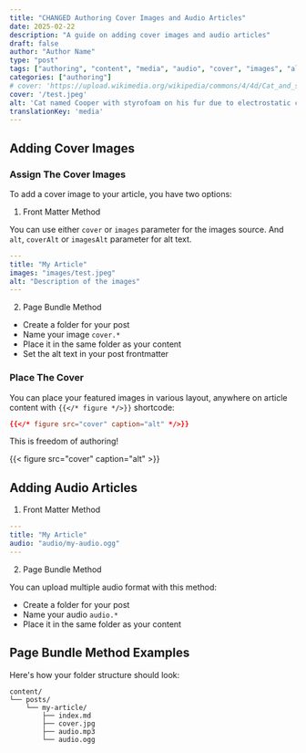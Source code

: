 ```yaml
---
title: "CHANGED Authoring Cover Images and Audio Articles"
date: 2025-02-22
description: "A guide on adding cover images and audio articles"
draft: false
author: "Author Name"
type: "post"
tags: ["authoring", "content", "media", "audio", "cover", "images", "alt"]
categories: ["authoring"]
# cover: 'https://upload.wikimedia.org/wikipedia/commons/4/4d/Cat_and_styrofoam_%E2%80%93_electrostatic_charge_%28235112299%29.jpg'
cover: '/test.jpeg'
alt: 'Cat named Cooper with styrofoam on his fur due to electrostatic charge.'
translationKey: 'media'
---
```


## Adding Cover Images

### Assign The Cover Images

To add a cover image to your article, you have two options:

1. Front Matter Method

You can use either `cover` or `images` parameter for the images source.
And `alt`, `coverAlt` or `imagesAlt` parameter for alt text.

```yaml
---
title: "My Article"
images: "images/test.jpeg"
alt: "Description of the images"
---
```

2. Page Bundle Method

- Create a folder for your post
- Name your image `cover.*`
- Place it in the same folder as your content
- Set the alt text in your post frontmatter

### Place The Cover

You can place your featured images in various layout, anywhere on article content with `{{</* figure */>}}` shortcode:

```toml
{{</* figure src="cover" caption="alt" */>}}
```

This is freedom of authoring!

{{< figure src="cover" caption="alt" >}}


## Adding Audio Articles

1. Front Matter Method

```yaml
---
title: "My Article"
audio: "audio/my-audio.ogg"
---
```

2. Page Bundle Method

You can upload multiple audio format with this method:

- Create a folder for your post
- Name your audio `audio.*`
- Place it in the same folder as your content

## Page Bundle Method Examples

Here's how your folder structure should look:

    content/
    └── posts/
        └── my-article/
            ├── index.md
            ├── cover.jpg
            ├── audio.mp3
            └── audio.ogg